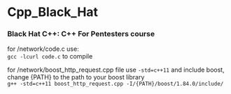 # Cpp_Black_Hat
<h3><b>Black Hat C++</b>: C++ For Pentesters course</h3>

for /network/code.c use: <br>
`gcc -lcurl code.c` to compile<br> 

for /network/boost_http_request.cpp file use `-std=c++11` and include boost, change {PATH} to the path to your boost library <br>
`g++ -std=c++11 boost_http_request.cpp -I/{PATH}/boost/1.84.0/include/` <br>
